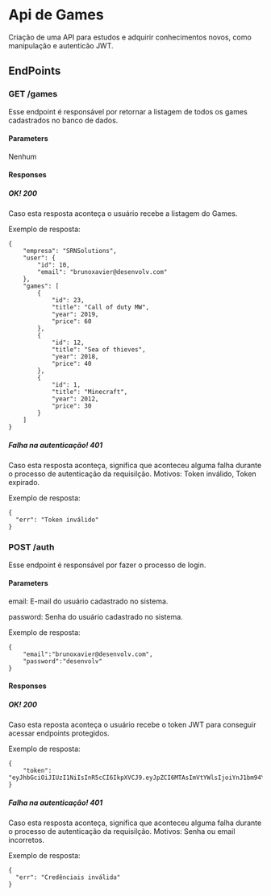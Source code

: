# Api de Games
Criação de uma API para estudos e adquirir conhecimentos novos, como manipulação e autenticão JWT.
## EndPoints
### GET /games
Esse endpoint é responsável por retornar a listagem de todos os games cadastrados no banco de dados.
#### Parameters
Nenhum
#### Responses
##### OK! 200
Caso esta resposta aconteça o usuário recebe a listagem do Games.

Exemplo de resposta:
```
{
    "empresa": "SRNSolutions",
    "user": {
        "id": 10,
        "email": "brunoxavier@desenvolv.com"
    },
    "games": [
        {
            "id": 23,
            "title": "Call of duty MW",
            "year": 2019,
            "price": 60
        },
        {
            "id": 12,
            "title": "Sea of thieves",
            "year": 2018,
            "price": 40
        },
        {
            "id": 1,
            "title": "Minecraft",
            "year": 2012,
            "price": 30
        }
    ]
}
```
##### Falha na  autenticação! 401
Caso esta resposta aconteça, significa que aconteceu alguma falha durante o processo de autenticação da requisilção. Motivos: Token inválido, Token expirado.

Exemplo de resposta:

```
{
  "err": "Token inválido"
}
```
### POST /auth
Esse endpoint é responsável por fazer o processo de login.
#### Parameters
email: E-mail do usuário cadastrado no sistema.

password: Senha do usuário cadastrado no sistema.

Exemplo de resposta:

```
{
    "email":"brunoxavier@desenvolv.com",
    "password":"desenvolv"
}
```
#### Responses
##### OK! 200
Caso esta reposta aconteça o usuário recebe o token JWT para conseguir acessar endpoints protegidos.

Exemplo de resposta:
```
{
    "token": "eyJhbGciOiJIUzI1NiIsInR5cCI6IkpXVCJ9.eyJpZCI6MTAsImVtYWlsIjoiYnJ1bm94YXZpZXJAZGVzZW52b2x2LmNvbSIsImlhdCI6MTU5NzY5NTQ2OCwiZXhwIjoxNTk3ODY4MjY4fQ.0933Q_oYB2sC9ynDWV3XFEo9sjNvvAVFBlX4bC2HSq0"
}
```
##### Falha na  autenticação! 401
Caso esta resposta aconteça, significa que aconteceu alguma falha durante o processo de autenticação da requisilção. Motivos: Senha ou email incorretos.

Exemplo de resposta:

```
{
  "err": "Credênciais inválida"
}
```
